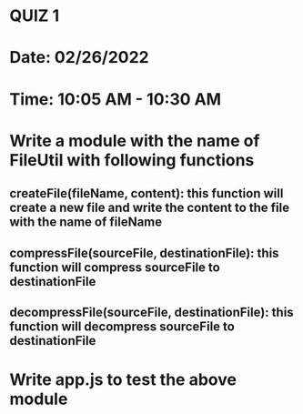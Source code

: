 # QUIZ 1 
# Date: 02/26/2022
# Time: 10:05 AM - 10:30 AM

# Write a module with the name of FileUtil with following functions
## createFile(fileName, content): this function will create a new file and write the content to the file with the name of fileName
## compressFile(sourceFile, destinationFile): this function will compress sourceFile to destinationFile
## decompressFile(sourceFile, destinationFile): this function will decompress sourceFile to destinationFile

# Write app.js to test the above module
